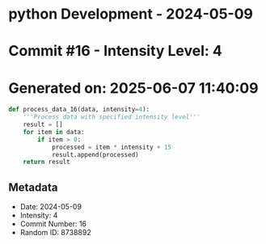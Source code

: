 ﻿# python Development - 2024-05-09
# Commit #16 - Intensity Level: 4
# Generated on: 2025-06-07 11:40:09
```python
def process_data_16(data, intensity=4):
    '''Process data with specified intensity level'''
    result = []
    for item in data:
        if item > 0:
            processed = item * intensity + 15
            result.append(processed)
    return result
```
## Metadata
- Date: 2024-05-09
- Intensity: 4
- Commit Number: 16
- Random ID: 8738892
